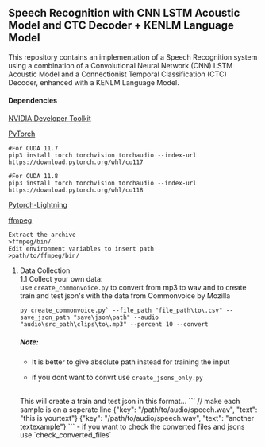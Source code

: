 ## Speech Recognition with CNN LSTM Acoustic Model and CTC Decoder + KENLM Language Model
This repository contains an implementation of a Speech Recognition system using a combination of a Convolutional Neural Network (CNN) LSTM Acoustic Model and a Connectionist Temporal Classification (CTC) Decoder, enhanced with a KENLM Language Model.

#### Dependencies
[NVIDIA Developer Toolkit](https://developer.nvidia.com/cuda-11-7-0-download-archive)

[PyTorch](https://pytorch.org/)

```
#For CUDA 11.7
pip3 install torch torchvision torchaudio --index-url https://download.pytorch.org/whl/cu117

#For CUDA 11.8
pip3 install torch torchvision torchaudio --index-url https://download.pytorch.org/whl/cu118
```
[Pytorch-Lightning](https://www.pytorchlightning.ai/index.html)

[ffmpeg](https://www.ffmpeg.org/)
```
Extract the archive
>ffmpeg/bin/
Edit environment variables to insert path 
>path/to/ffmpeg/bin/
```

1. Data Collection <br>
    1.1 Collect your own data: <br> 
            use `create_commonvoice.py` to convert from mp3 to wav and to create train and test json's with the data from Commonvoice by Mozilla
    ```
    py create_commonvoice.py` --file_path "file_path\to\.csv" --save_json_path "save\json\path" --audio "audio\src_path\clips\to\.mp3" --percent 10 --convert

    ```
    ##### Note:
    - It is better to give absolute path instead for training the input 

    - if you dont want to convrt use `create_jsons_only.py`
    <br>
    This will create a train and test json in this format...
    ```
    // make each sample is on a seperate line
    {"key": "/path/to/audio/speech.wav", "text": "this is yourtext"}
    {"key": "/path/to/audio/speech.wav", "text": "another textexample"}
    ```
   - if you want to check the converted files and jsons use `check_converted_files`
